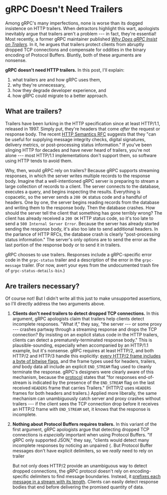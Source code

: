 # gRPC Doesn't Need Trailers

Among gRPC's many imperfections, none is worse than its dogged insistence on
HTTP trailers. When detractors highlight this wart, apologists inevitably argue
that trailers aren't a problem --- in fact, they're essential! Most recently, a
former gRPC maintainer published <em>[Why Does gRPC Insist on
Trailers](https://carlmastrangelo.com/blog/why-does-grpc-insist-on-trailers)</em>.
In it, he argues that trailers protect clients from abruptly dropped TCP
connections and compensate for oddities in the binary encoding of Protocol
Buffers. Bluntly, both of these arguments are nonsense.

**gRPC doesn't need HTTP trailers.** In this post, I'll explain:

1. what trailers are and how gRPC uses them,
2. why they're unnecessary,
3. how they degrade developer experience, and
4. how gRPC could migrate to a better approach.

## What are trailers?

Trailers have been lurking in the HTTP specification since at least HTTP/1.1,
released in 1997. Simply put, they're headers that come _after_ the request or
response body. The recent [HTTP Semantics
RFC](https://www.rfc-editor.org/rfc/rfc9110.html#section-6.5) suggests that
they "can be useful for supplying message integrity checks, digital signatures,
delivery metrics, or post-processing status information." If you've been
slinging HTTP for decades and have never heard of trailers, you're not alone
--- most HTTP/1.1 implementations don't support them, so software using HTTP
tends to avoid them.

Why, then, would gRPC rely on trailers? Because gRPC supports streaming
responses, in which the server writes multiple records to the response body.
Imagine that a well-intentioned gRPC server is preparing to stream a large
collection of records to a client. The server connects to the database,
executes a query, and begins inspecting the results. Everything is copacetic,
so the server sends a `200 OK` status code and a handful of headers. One by
one, the server begins reading records from the database and writing them to
the response body. Then the database crashes. How should the server tell the
client that something has gone terribly wrong? The client has already received
a `200 OK` HTTP status code, so it's too late to send a `500 Internal Server
Error`. Because the server has already started sending the response body, it's
also too late to send additional headers. In the parlance of HTTP RFCs, the
database crash is clearly "post-processing status information." The server's
only options are to send the error as the last portion of the response body or
to send it in trailers.

gRPC chooses to use trailers. Responses include a gRPC-specific error code in
the `grpc-status` trailer and a description of the error in the `grpc-message`
trailer. (For now, avert your eyes from the undocumented trash fire of
`grpc-status-details-bin`.)

## Are trailers necessary?

Of course not! But I didn't write all this just to make unsupported assertions,
so I'll directly address the two arguments above.

1. **Clients don't need trailers to detect dropped TCP connections.** In this
   argument, gRPC apologists claim that trailers help clients detect incomplete
   responses. "What if," they say, "the server --- or some proxy --- crashes
   partway through a streaming response and drops the TCP connection? By
   insisting on an explicit status code in the HTTP trailers, clients can
   detect a prematurely-terminated response body." This is plausible-sounding,
   especially when accompanied by an HTTP/1.1 example, but it's nonsense. gRPC
   requires at least HTTP/2, and both HTTP/2 and HTTP/3 handle this explicitly:
   [every HTTP/2 frame includes a byte of bitwise
   flags](https://www.rfc-editor.org/rfc/rfc9113#section-4.1), and the frame
   types used for headers, trailers, _and_ body data all include an explicit
   `END_STREAM` flag used to cleanly terminate the response. gRPC's designers
   were clearly aware of this mechanism, because the
   [protocol](https://github.com/grpc/grpc/blob/master/doc/PROTOCOL-HTTP2.md)
   states that "for responses end-of-stream is indicated by the
   presence of the `END_STREAM` flag on the last received `HEADERS` frame that
   carries Trailers." (HTTP/2 uses `HEADERS` frames for both headers and
   trailers.) Applied more liberally, the same mechanism can unambiguously
   catch server and proxy crashes without trailers --- if the client sees the
   TCP connection drop before it receives an HTTP/2 frame with `END_STREAM`
   set, it knows that the response is incomplete.
2. **Nothing about Protocol Buffers requires trailers.** In this variant of the
   first argument, gRPC apologists argue that detecting dropped TCP connections
   is _especially_ important when using Protocol Buffers.
   "If gRPC only supported JSON," they say, "clients would detect many
   incomplete responses by noticing an unpaired `{`. But Protocol Buffer
   messages don't have explicit delimiters, so we _really_ need to rely on
   trailer

   But not only does
   HTTP/2 provide an unambiguous way to detect dropped connections, the gRPC
   protocol doesn't rely on encoding-specific delimiters to find message
   boundaries. Instead, it [prefixes each message in a stream with its
   length](https://github.com/grpc/grpc/blob/master/doc/PROTOCOL-HTTP2.md#:~:text=The%20repeated%20sequence%20of%20Length%2DPrefixed%2DMessage%20items%20is%20delivered%20in%20DATA%20frames).
   Clients can easily detect response bodies that end before delivering the
   promised quantity of data.
